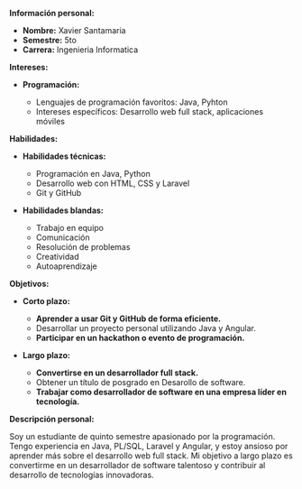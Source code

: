 **Información personal:**

-   **Nombre:** Xavier Santamaria
-   **Semestre:** 5to
-   **Carrera:** Ingenieria Informatica

**Intereses:**

-   **Programación:**
    
    -   Lenguajes de programación favoritos: Java, Pyhton
    -   Intereses específicos: Desarrollo web full stack, aplicaciones móviles
    
**Habilidades:**

-   **Habilidades técnicas:**
    
    -   Programación en Java, Python
    -   Desarrollo web con HTML, CSS y Laravel
    -   Git y GitHub
    
-   **Habilidades blandas:**
    
    -   Trabajo en equipo
    -   Comunicación
    -   Resolución de problemas
    -   Creatividad
    -   Autoaprendizaje

**Objetivos:**

-   **Corto plazo:**
    
    -   **Aprender a usar Git y GitHub de forma eficiente.**
    -   Desarrollar un proyecto personal utilizando Java y Angular.
    -   **Participar en un hackathon o evento de programación.**
    
-   **Largo plazo:**
    
    -   **Convertirse en un desarrollador full stack.**
    -   Obtener un título de posgrado en Desarollo de software.
    -   **Trabajar como desarrollador de software en una empresa líder en tecnología.**
     
**Descripción personal:**

Soy un estudiante de quinto semestre apasionado por la programación. Tengo experiencia en Java, PL/SQL, Laravel y Angular, y estoy ansioso por aprender más sobre el desarrollo web full stack. Mi objetivo a largo plazo es convertirme en un desarrollador de software talentoso y contribuir al desarrollo de tecnologías innovadoras.
